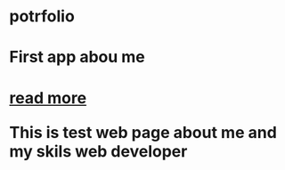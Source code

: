 # potrfolio
<html>
<body>
<h1>First app abou me<h1>
    <a href="https://github.com/RomaVintonyak/potrfolio/blob/master/index.html" type="button" target="_blank">read more</a>
    <p><strong>This is test web page about me and my skils web developer</strong></p>
</body>
</html>
